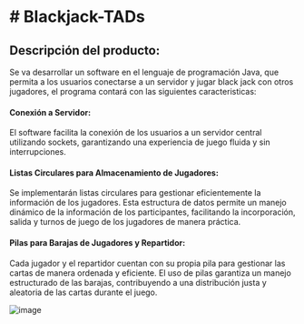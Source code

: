 <h1># Blackjack-TADs</h1>

<h2> Descripción del producto:</h2>

Se va desarrollar un software en el lenguaje de programación Java, que permita a los usuarios conectarse a un servidor y jugar black jack con otros jugadores, el programa contará con las siguientes caracteristicas:

<h4>Conexión a Servidor:</h4>El software facilita la conexión de los usuarios a un servidor central utilizando sockets, garantizando una experiencia de juego fluida y sin interrupciones.

<h4> Listas Circulares para Almacenamiento de Jugadores:</h4> Se implementarán listas circulares para gestionar eficientemente la información de los jugadores. Esta estructura de datos permite un manejo dinámico de la información de los participantes, facilitando la incorporación, salida y turnos de juego de los jugadores de manera práctica.

<h4>Pilas para Barajas de Jugadores y Repartidor:</h4>Cada jugador y el repartidor cuentan con su propia pila para gestionar las cartas de manera ordenada y eficiente. El uso de pilas garantiza un manejo estructurado de las barajas, contribuyendo a una distribución justa y aleatoria de las cartas durante el juego.

![image](https://github.com/Y00w1/Blackjack-TADs/assets/102988736/c59241c8-2e37-45a1-992b-b6156f39114b)




